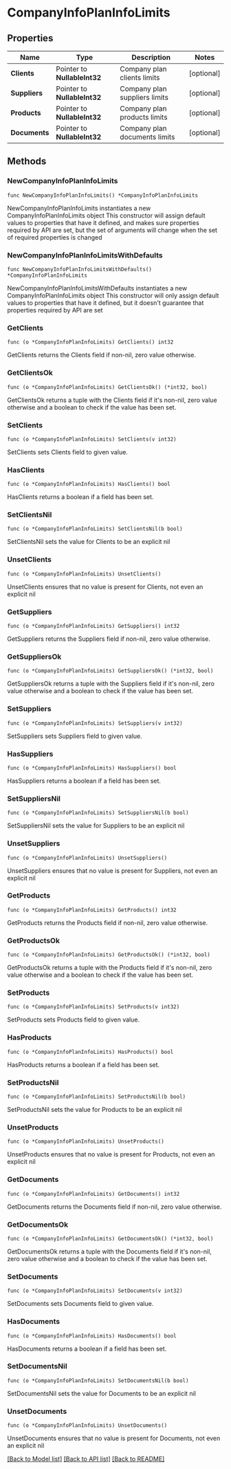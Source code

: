 # CompanyInfoPlanInfoLimits

## Properties

Name | Type | Description | Notes
------------ | ------------- | ------------- | -------------
**Clients** | Pointer to **NullableInt32** | Company plan clients limits | [optional] 
**Suppliers** | Pointer to **NullableInt32** | Company plan suppliers limits | [optional] 
**Products** | Pointer to **NullableInt32** | Company plan products limits | [optional] 
**Documents** | Pointer to **NullableInt32** | Company plan documents limits | [optional] 

## Methods

### NewCompanyInfoPlanInfoLimits

`func NewCompanyInfoPlanInfoLimits() *CompanyInfoPlanInfoLimits`

NewCompanyInfoPlanInfoLimits instantiates a new CompanyInfoPlanInfoLimits object
This constructor will assign default values to properties that have it defined,
and makes sure properties required by API are set, but the set of arguments
will change when the set of required properties is changed

### NewCompanyInfoPlanInfoLimitsWithDefaults

`func NewCompanyInfoPlanInfoLimitsWithDefaults() *CompanyInfoPlanInfoLimits`

NewCompanyInfoPlanInfoLimitsWithDefaults instantiates a new CompanyInfoPlanInfoLimits object
This constructor will only assign default values to properties that have it defined,
but it doesn't guarantee that properties required by API are set

### GetClients

`func (o *CompanyInfoPlanInfoLimits) GetClients() int32`

GetClients returns the Clients field if non-nil, zero value otherwise.

### GetClientsOk

`func (o *CompanyInfoPlanInfoLimits) GetClientsOk() (*int32, bool)`

GetClientsOk returns a tuple with the Clients field if it's non-nil, zero value otherwise
and a boolean to check if the value has been set.

### SetClients

`func (o *CompanyInfoPlanInfoLimits) SetClients(v int32)`

SetClients sets Clients field to given value.

### HasClients

`func (o *CompanyInfoPlanInfoLimits) HasClients() bool`

HasClients returns a boolean if a field has been set.

### SetClientsNil

`func (o *CompanyInfoPlanInfoLimits) SetClientsNil(b bool)`

 SetClientsNil sets the value for Clients to be an explicit nil

### UnsetClients
`func (o *CompanyInfoPlanInfoLimits) UnsetClients()`

UnsetClients ensures that no value is present for Clients, not even an explicit nil
### GetSuppliers

`func (o *CompanyInfoPlanInfoLimits) GetSuppliers() int32`

GetSuppliers returns the Suppliers field if non-nil, zero value otherwise.

### GetSuppliersOk

`func (o *CompanyInfoPlanInfoLimits) GetSuppliersOk() (*int32, bool)`

GetSuppliersOk returns a tuple with the Suppliers field if it's non-nil, zero value otherwise
and a boolean to check if the value has been set.

### SetSuppliers

`func (o *CompanyInfoPlanInfoLimits) SetSuppliers(v int32)`

SetSuppliers sets Suppliers field to given value.

### HasSuppliers

`func (o *CompanyInfoPlanInfoLimits) HasSuppliers() bool`

HasSuppliers returns a boolean if a field has been set.

### SetSuppliersNil

`func (o *CompanyInfoPlanInfoLimits) SetSuppliersNil(b bool)`

 SetSuppliersNil sets the value for Suppliers to be an explicit nil

### UnsetSuppliers
`func (o *CompanyInfoPlanInfoLimits) UnsetSuppliers()`

UnsetSuppliers ensures that no value is present for Suppliers, not even an explicit nil
### GetProducts

`func (o *CompanyInfoPlanInfoLimits) GetProducts() int32`

GetProducts returns the Products field if non-nil, zero value otherwise.

### GetProductsOk

`func (o *CompanyInfoPlanInfoLimits) GetProductsOk() (*int32, bool)`

GetProductsOk returns a tuple with the Products field if it's non-nil, zero value otherwise
and a boolean to check if the value has been set.

### SetProducts

`func (o *CompanyInfoPlanInfoLimits) SetProducts(v int32)`

SetProducts sets Products field to given value.

### HasProducts

`func (o *CompanyInfoPlanInfoLimits) HasProducts() bool`

HasProducts returns a boolean if a field has been set.

### SetProductsNil

`func (o *CompanyInfoPlanInfoLimits) SetProductsNil(b bool)`

 SetProductsNil sets the value for Products to be an explicit nil

### UnsetProducts
`func (o *CompanyInfoPlanInfoLimits) UnsetProducts()`

UnsetProducts ensures that no value is present for Products, not even an explicit nil
### GetDocuments

`func (o *CompanyInfoPlanInfoLimits) GetDocuments() int32`

GetDocuments returns the Documents field if non-nil, zero value otherwise.

### GetDocumentsOk

`func (o *CompanyInfoPlanInfoLimits) GetDocumentsOk() (*int32, bool)`

GetDocumentsOk returns a tuple with the Documents field if it's non-nil, zero value otherwise
and a boolean to check if the value has been set.

### SetDocuments

`func (o *CompanyInfoPlanInfoLimits) SetDocuments(v int32)`

SetDocuments sets Documents field to given value.

### HasDocuments

`func (o *CompanyInfoPlanInfoLimits) HasDocuments() bool`

HasDocuments returns a boolean if a field has been set.

### SetDocumentsNil

`func (o *CompanyInfoPlanInfoLimits) SetDocumentsNil(b bool)`

 SetDocumentsNil sets the value for Documents to be an explicit nil

### UnsetDocuments
`func (o *CompanyInfoPlanInfoLimits) UnsetDocuments()`

UnsetDocuments ensures that no value is present for Documents, not even an explicit nil

[[Back to Model list]](../README.md#documentation-for-models) [[Back to API list]](../README.md#documentation-for-api-endpoints) [[Back to README]](../README.md)


